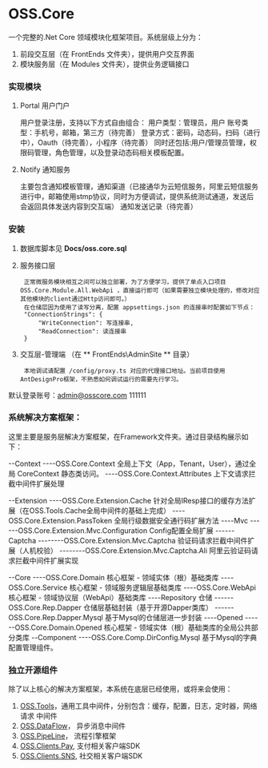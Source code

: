 # OSS.Core
一个完整的.Net Core 领域模块化框架项目。系统层级上分为：
1. 前段交互层（在 FrontEnds 文件夹），提供用户交互界面
2. 模块服务层（在 Modules 文件夹），提供业务逻辑接口

### 实现模块

1. Portal 用户门户

	用户登录注册，支持以下方式自由组合：
		用户类型：管理员，用户
		账号类型：手机号，邮箱，第三方（待完善）
		登录方式：密码，动态码，扫码（进行中），Oauth（待完善），小程序（待完善）
	同时还包括:用户/管理员管理，权限码管理，角色管理，以及登录动态码相关模板配置。

2. Notify 通知服务

	主要包含通知模板管理，通知渠道（已接通华为云短信服务，阿里云短信服务进行中，邮箱使用stmp协议，同时为方便调试，提供系统测试通道，发送后会返回具体发送内容到交互端）
	通知发送记录（待完善）

### 安装

1. 数据库脚本见 **Docs/oss.core.sql**
2. 服务接口层 

		正常微服务模块相互之间可以独立部署，为了方便学习，提供了单点入口项目 OSS.Core.Module.All.WebApi ，直接运行即可（如果需要独立模块处理的，修改对应其他模块的client通过Http访问即可。）
		在仓储层因为使用了读写分离，配置 appsettings.json 的连接串时配置如下节点：
		"ConnectionStrings": {
			"WriteConnection": 写连接串,
			"ReadConnection": 读连接串
		}

3. 交互层-管理端 （在 ** FrontEnds\AdminSite ** 目录）

		本地调试请配置 /config/proxy.ts 对应的代理接口地址。当前项目使用AntDesignPro框架，不熟悉如何调试运行的需要先行学习。

默认登录账号：admin@osscore.com    111111


### 系统解决方案框架：
 这里主要是服务层解决方案框架，在Framework文件夹。通过目录结构展示如下：

--Context
----OSS.Core.Context 	全局上下文（App，Tenant，User），通过全局 CoreContext 静态类访问。
----OSS.Core.Context.Attributes   	上下文请求拦截中间件扩展处理


--Extension 
----OSS.Core.Extension.Cache  针对全局IResp接口的缓存方法扩展（在OSS.Tools.Cache全局中间件的基础上完成）
----OSS.Core.Extension.PassToken  全局行级数据安全通行码扩展方法
----Mvc
------OSS.Core.Extension.Mvc.Configuration   Config配置全局扩展
------Captcha
--------OSS.Core.Extension.Mvc.Captcha   验证码请求拦截中间件扩展（人机校验）
--------OSS.Core.Extension.Mvc.Captcha.Ali   阿里云验证码请求拦截中间件扩展实现


--Core
----OSS.Core.Domain  核心框架 - 领域实体（根）基础类库
----OSS.Core.Service 核心框架 - 领域服务逻辑层基础类库
----OSS.Core.WebApi  核心框架 - 领域协议层（WebApi）基础类库
----Repository 仓储
------OSS.Core.Rep.Dapper 仓储层基础封装（基于开源Dapper类库）
------OSS.Core.Rep.Dapper.Mysql   基于Mysql的仓储层进一步封装
----Opened
------OSS.Core.Domain.Opened 核心框架 - 领域实体（根）基础类库的全局公共部分类库
--Component
----OSS.Core.Comp.DirConfig.Mysql 基于Mysql的字典配置管理组件。

### 独立开源组件
除了以上核心的解决方案框架，本系统在底层已经使用，或将来会使用：
1. [OSS.Tools](https://gitee.com/KevinW/OSS.Tools)，通用工具中间件，分别包含：缓存，配置，日志，定时器，网络请求 中间件
2. [OSS.DataFlow](https://gitee.com/KevinW/oss.dataflow)， 异步消息中间件
3. [OSS.PipeLine](https://gitee.com/KevinW/OSS.PipeLine)， 流程引擎框架
3. [OSS.Clients.Pay](https://gitee.com/KevinW/OSS.Clients.Pay), 支付相关客户端SDK
4. [OSS.Clients.SNS](https://gitee.com/KevinW/OSS.Clients.SNS), 社交相关客户端SDK

